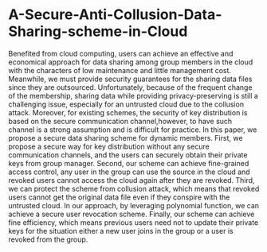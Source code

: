 # A-Secure-Anti-Collusion-Data-Sharing-scheme-in-Cloud

Benefited from cloud computing, users can achieve an effective and economical approach for data sharing among group members in the cloud with the characters of low maintenance and little management cost. Meanwhile, we must provide security guarantees for the sharing data files since they are outsourced. Unfortunately, because of the frequent change of the membership, sharing data while providing privacy-preserving is still a challenging issue, especially for an untrusted cloud due to the collusion attack. Moreover, for existing schemes, the security of key distribution is based on the secure communication channel,however, to have such channel is a strong assumption and is difficult for practice.
In this paper, we propose a secure data sharing scheme for dynamic members. First, we propose a secure way for key distribution without any secure communication channels, and the users can securely obtain their private keys from group manager. Second, our scheme can achieve fine-grained access control, any user in the group can use the source in the cloud and revoked users cannot access the cloud again after they are revoked. Third, we can protect the scheme from collusion attack, which means that revoked users cannot get the original data file even if they conspire with the untrusted cloud. In our approach, by leveraging polynomial function, we can achieve a secure user revocation scheme. Finally, our
scheme can achieve fine efficiency, which means previous users need not to update their private keys for the situation either a new user joins in the group or a user is
revoked from the group.
